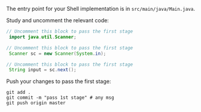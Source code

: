 The entry point for your Shell implementation is in `src/main/java/Main.java`.

Study and uncomment the relevant code: 

```java
// Uncomment this block to pass the first stage
 import java.util.Scanner;
```

```java
// Uncomment this block to pass the first stage
 Scanner sc = new Scanner(System.in);
```

```java
// Uncomment this block to pass the first stage
 String input = sc.next();
```

Push your changes to pass the first stage:

```
git add .
git commit -m "pass 1st stage" # any msg
git push origin master
```
